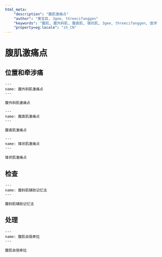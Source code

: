 ```yaml
---
html_meta:
    "description": "腹肌激痛点"
    "author": "黄宝臣, 3gee, threecifanggen"
    "keywords": "腹肌, 腹外斜肌, 腹直肌, 锥状肌, 3gee, threecifanggen, 医学百科, 黄宝臣"
    "property=og:locale": "zh_CN"
---
```

# 腹肌激痛点

## 位置和牵涉痛

```{figure} assets/img/2022-01-23-13-32-59.png
---
name: 腹外斜肌激痛点
---

腹外斜肌激痛点
```

```{figure} assets/img/2022-01-23-13-33-28.png
---
name: 腹直肌激痛点
---

腹直肌激痛点
```
```{figure} assets/img/2022-01-23-13-33-59.png
---
name: 锥状肌激痛点
---

锥状肌激痛点
```

## 检查

```{figure} assets/img/2022-01-23-13-35-52.png
---
name: 腹斜肌辅助记忆法
---

腹斜肌辅助记忆法
```

## 处理

```{figure} assets/img/2022-01-23-13-36-55.png
---
name: 腹肌自我牵拉
---

腹肌自我牵拉
```